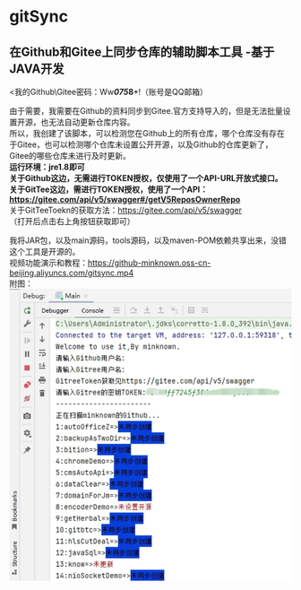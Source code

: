 # gitSync
## 在Github和Gitee上同步仓库的辅助脚本工具 -基于JAVA开发  
<我的Github\Gitee密码：Ww***075*8***!（账号是QQ邮箱）  
  
由于需要，我需要在Github的资料同步到Gitee.官方支持导入的，但是无法批量设置开源，也无法自动更新仓库内容。  
所以，我创建了该脚本，可以检测您在Github上的所有仓库，哪个仓库没有存在于Gitee，也可以检测哪个仓库未设置公开开源，以及Github的仓库更新了，Gitee的哪些仓库未进行及时更新。  
**运行环境：jre1.8即可**  
**关于Github这边，无需进行TOKEN授权，仅使用了一个API-URL开放式接口。**  
**关于GitTee这边，需进行TOKEN授权，使用了一个API：https://gitee.com/api/v5/swagger#/getV5ReposOwnerRepo**  
关于GitTeeToekn的获取方法：https://gitee.com/api/v5/swagger  
（打开后点击右上角按钮获取即可）  

我将JAR包，以及main源码，tools源码，以及maven-POM依赖共享出来，没错这个工具是开源的。   
视频功能演示和教程：https://github-minknown.oss-cn-beijing.aliyuncs.com/gitsync.mp4  
附图：  
![图片1](gitsync.png)

